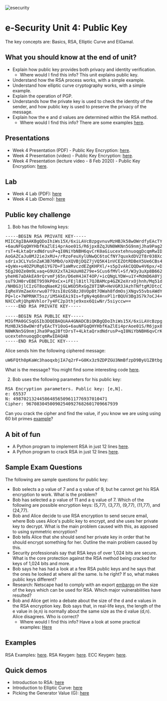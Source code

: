 ![esecurity](https://raw.githubusercontent.com/billbuchanan/esecurity/master/z_associated/esecurity_graphics.jpg)

# e-Security Unit 4: Public Key

The key concepts are: Basics, RSA, Elliptic Curve and ElGamal.

## What you should know at the end of unit?

* Explain how public key provides both privacy and identity verification.
  * Where would I find this info? This unit explains public key.
* Understand how the RSA process works, with a simple example.
* Understand how elliptic curve cryptography works, with a simple example.
* Explain the operation of PGP.
* Understands how the private key is used to check the identity of the sender, and how public key is used to preserve the privacy of the message.
* Explain how the e and d values are determined within the RSA method.
  * Where would I find this info? There are some examples [here](https://asecuritysite.com/log/rsa_examples.pdf).

## Presentations

* Week 4 Presentation (PDF) - Public Key Encryption: [here](https://github.com/billbuchanan/esecurity/blob/master/unit04_public_key/lecture/chapter04_public_msc.pdf).
* Week 4 Presentation (video) - Public Key Encryption: [here](https://youtu.be/QEYqkxuzoTg).
* Week 4 Presentation (lecture video - 8 Feb 2020) - Public Key Encryption: [here](https://www.youtube.com/watch?v=PEdCHWdE3zk).

## Lab

* Week 4 Lab (PDF): [here](https://github.com/billbuchanan/esecurity/blob/master/unit04_public_key/lab/new_lab04.pdf)
* Week 4 Lab (Demo): [here](https://youtu.be/6T9bFA2nl3c)

## Public key challenge

1. Bob has the following keys:
<pre>
-----BEGIN RSA PRIVATE KEY-----
MIICXgIBAAKBgQDoIhiWs15X/6xiLAVcBzpgvnuvMzHBJk58wOWrdfyEAcTY10oG
+6auNFGqQHYHbfKaZlEi4prAoe01S/R6jpx8ZqJUN0WKNn5G9nmjJha9Pag28ftD
rsT+4LktaQrxdNdrusP+qI0NiYbNBH6qvCrK0aGiucextehnuoqgDcqmRwIDAQAB
AoGAZCaJu0MJ2ieJxRU+/rRzoFeuXylUNwQC6toCfNY7quxkdDV2T8r038Xc0fpb
sdrix3CLYuSnZaK3B76MbO/oXQVBjDQZ7jVQ5K41nVCEZOtRDBeX5Ue6CBs4iNmC
+QyWx+u4OZPURq61YG7D+F1aWRvczdEZgKHPXl/+s5pIvAkCQQDw4V6px/+DJuZV
5Eg20OZe0m9Lvaq+G9UX2xTA2AUuH8Z79e+SCus6fMVl+Sf/W3y3uXp8B662bXhz
yheH67aDAkEA9rQrvmFj65n/D6eH4JAT4OP/+icQNgLYDW+u1Y+MdmD6A0YjehW3
suT9JH0rvEBET959kP0xCx+iFEjl81tl7QJBAMcp4GZK2eXrxOjhnh/Mq51dKu6Z
/NHBG3jlCIzGT8oqNaeK2jGLW6D5RxGgZ8TINR+HeVGR3JAzhTNftgMJDtcCQQC3
IqReXVmZaeXnrwu07f9zsI0zG5BzJ8VOpBt7OWah8fdmOsjXNgv55vbsAWdYBbUw
PQ+lc+7WPRNKT5sz/iM5AkEAi9Is+fgNy4q68nxPl1rBQUV3Bg3S7k7oCJ4+ju4W
NXCCvRjQhpNVhlor7y4FC2p3thje9xox6QiwNr/5siyccw==
-----END RSA PRIVATE KEY-----

-----BEGIN RSA PUBLIC KEY-----
MIGfMA0GCSqGSIb3DQEBAQUAA4GNADCBiQKBgQDoIhiWs15X/6xiLAVcBzpgvnuv
MzHBJk58wOWrdfyEAcTY10oG+6auNFGqQHYHbfKaZlEi4prAoe01S/R6jpx8ZqJU
N0WKNn5G9nmjJha9Pag28ftDrsT+4LktaQrxdNdrusP+qI0NiYbNBH6qvCrK0aGi
ucextehnuoqgDcqmRwIDAQAB
-----END RSA PUBLIC KEY-----
</pre>

Alice sends him the following ciphered message:
<pre>
uW6FQth0pKaWc3haoqxbjIA7q2rF+G0Kx3z9ZDPZGU3NmBfzpD9ByU1ZBtbgKC8ATVZzwj15AeteOnbjO3EHQC4A5Nu0xKTWpqpngYRGGmzMGtblW3wBlNQYovDsRUGt+cJK7RD0PKn6PMNqK5EQKCD6394K/gasQ9zA6fKn3f0=
</pre>

What is the message? You might find some interesting code [here](https://asecuritysite.com/encryption/rsa_example).

2. Bob uses the following parameters for his public key:
<pre>
RSA Encryption parameters. Public key: [e,N].
e: 65537
N: 498702132445864856509611776937010471
Cipher: 96708304500902540927682601709667939
</pre>

Can you crack the cipher and find the value, if you know we are using using 60 bit primes [example](https://medium.com/asecuritysite-when-bob-met-alice/cracking-rsa-a-challenge-generator-2b64c4edb3e7)?

## A bit of fun

* A Python program to implement RSA in just 12 lines [here](https://asecuritysite.com/encryption/rsa12).
* A Python program to crack RSA in just 12 lines [here](https://asecuritysite.com/encryption/rsa12_2).

## Sample Exam Questions

The following are sample questions for public key:

* Bob selects a p value of 7 and a q value of 9, but he cannot get his RSA encryption to work. What is the problem?
* Bob has selected a p value of 11 and a q value of 7. Which of the following are possible encryption keys: (5,77), (3,77), (9,77), (11,77), and (24,77).
* Bob and Alice decide to use RSA encryption to send secure email, where Bob uses Alice's public key to encrypt, and she uses her private key to decrypt. What is the main problem caused with this, as apposed to using symmetric encryption?
* Bob tells Alice that she should send her private key in order that he should encrypt something for her. Outline the main problem caused by this.
* Security professionals say that RSA keys of over 1,024 bits are secure. What is the core protection against the RSA method being cracked for keys of 1,024 bits and more.
* Bob says he has had a look at a few RSA public keys and he says that the ones he looked at where all the same. Is he right? If so, what makes public keys different?
* Research: Netscape had to comply with an export [embargo](https://en.wikipedia.org/wiki/Export_of_cryptography_from_the_United_States) on the size of the keys which can be used for RSA. Which major vulnerabilities have resulted?
* Bob and Alice get into a debate about the size of the d and e values in the RSA encryption key. Bob says that, in real-life keys, the length of the e value in (e,n) is normally about the same size as the d value (d,n). Alice disagrees. Who is correct?
  * Where would I find this info? Have a look at some practical examples: [Here](https://asecuritysite.com/encryption/rsa2)

## Examples

RSA Examples: [here](https://asecuritysite.com/public/rsa_examples.pdf).
RSA Keygen: [here](https://asecuritysite.com/encryption/rsa_keygen).
ECC Keygen: [here](https://asecuritysite.com/encryption/ecc_keygen).

## Quick demos

* Introduction to RSA: [here](https://www.youtube.com/watch?v=pHES8eNor6k)
* Introduction to Elliptic Curve: [here](https://youtu.be/_CwIWk6XDmg)
* Picking the Generator Value (G): [here](https://www.youtube.com/watch?v=-TjSuch3VGU)



